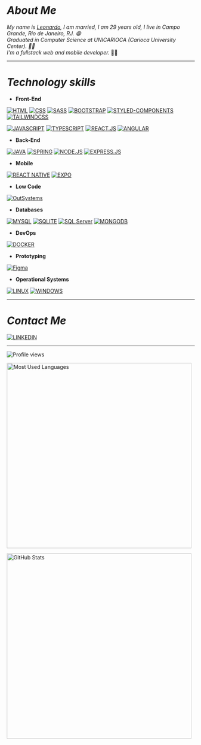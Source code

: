 # **_About Me_**

_My name is [Leonardo](https://www.linkedin.com/in/LeoMSSilva), I am married, I am 29 years old, I live in Campo Grande, Rio de Janeiro, RJ. 😁
</br>
Graduated in Computer Science at UNICARIOCA (Carioca University Center). 👨‍🎓
</br>
I'm a fullstack web and mobile developer._ 👨‍💻

---

# **_Technology skills_**

- **Front-End**

[![HTML](https://img.shields.io/badge/html-e34f26?style=for-the-badge&logo=html5&logoColor=ffffff)](#)
[![CSS](https://img.shields.io/badge/css-1572b6?style=for-the-badge&logo=Css3&logoColor=ffffff)](#)
[![SASS](https://img.shields.io/badge/sass-cc6699?style=for-the-badge&logo=sass&logoColor=ffffff)](#)
[![BOOTSTRAP](https://img.shields.io/badge/bootstrap-7952B3?style=for-the-badge&logo=bootstrap&logoColor=ffffff)](#)
[![STYLED-COMPONENTS](https://img.shields.io/badge/styled_components-f0afee?style=for-the-badge&logo=styledcomponents&logoColor=9f683f)](#)
[![TAILWINDCSS](https://img.shields.io/badge/tailwindcss-0ea5e9?style=for-the-badge&logo=tailwindcss&logoColor=ffffff)](#)

[![JAVASCRIPT](https://img.shields.io/badge/javascript-f7df1e?style=for-the-badge&logo=javascript&logoColor=ffffff)](#)
[![TYPESCRIPT](https://img.shields.io/badge/typescript-3178c6?style=for-the-badge&logo=typescript&logoColor=ffffff)](#)
[![REACT.JS](https://img.shields.io/badge/react.js-5dd3f3?style=for-the-badge&logo=react&logoColor=ffffff)](#)
[![ANGULAR](https://img.shields.io/badge/angular-c30330?style=for-the-badge&logo=angular&logoColor=ffffff)](#)

- **Back-End**

[![JAVA](https://img.shields.io/badge/java-ed8b00?style=for-the-badge&logo=openjdk&logoColor=ffffff)](#)
[![SPRING](https://img.shields.io/badge/spring-6db33f?style=for-the-badge&logo=spring&logoColor=ffffff)](#)
[![NODE.JS](https://img.shields.io/badge/node.js-339933?style=for-the-badge&logo=node.js&logoColor=ffffff)](#)
[![EXPRESS.JS](https://img.shields.io/badge/express.js-000000?style=for-the-badge&logo=express&logoColor=ffffff)](#)

- **Mobile**

[![REACT NATIVE](https://img.shields.io/badge/react_native-5dd3f3?style=for-the-badge&logo=react&logoColor=ffffff)](#)
[![EXPO](https://img.shields.io/badge/expo-000020?style=for-the-badge&logo=expo&logoColor=ffffff)](#)

- **Low Code**

[![OutSystems](https://img.shields.io/badge/OutSystems-000000?style=for-the-badge&logo=data:image/svg%2bxml;base64,PHN2ZyB4bWxucz0iaHR0cDovL3d3dy53My5vcmcvMjAwMC9zdmciIHdpZHRoPSI0OCIgaGVpZ2h0PSI0OCIgZmlsbD0ibm9uZSIgdmlld0JveD0iMCAwIDQ4IDQ4Ij48cGF0aCBmaWxsPSIjRkYyNDAwIiBkPSJNNDggMjRjMCAxMy4yNTUtMTAuNzQ1IDI0LTI0IDI0UzAgMzcuMjU1IDAgMjQgMTAuNzQ1IDAgMjQgMHMyNCAxMC43NDUgMjQgMjRabS0zMi44IDBhOC44IDguOCAwIDEgMCAxNy42IDAgOC44IDguOCAwIDAgMC0xNy42IDBaIi8+PC9zdmc+&logoColor=ffffff)](#)

- **Databases**

[![MYSQL](https://img.shields.io/badge/mysql-4479a1?style=for-the-badge&logo=mysql&logoColor=ffffff)](#)
[![SQLITE](https://img.shields.io/badge/sqlite-003b57?style=for-the-badge&logo=sqlite&logoColor=ffffff)](#)
[![SQL Server](https://img.shields.io/badge/sqlserver-000000?style=for-the-badge&logo=microsoftsqlserver&logoColor=cc2927)](#)
[![MONGODB](https://img.shields.io/badge/mongodb-47a248?style=for-the-badge&logo=mongodb&logoColor=ffffff)](#)

- **DevOps**

[![DOCKER](https://img.shields.io/badge/docker-2396ed?style=for-the-badge&logo=docker&logoColor=ffffff)](#)

- **Prototyping**

[![Figma](https://img.shields.io/badge/figma-000000?style=for-the-badge&logo=figma&logoColor=#f24e1e)](#)

- **Operational Systems**

[![LINUX](https://img.shields.io/badge/linux-fcc624?style=for-the-badge&logo=linux&logoColor=ffffff)](#)
[![WINDOWS](https://img.shields.io/badge/windows-0078d6?style=for-the-badge&logo=windows&logoColor=ffffff)](#)

---

# **_Contact Me_**

[![LINKEDIN](https://img.shields.io/badge/linkedin-0a66c2?style=for-the-badge&logo=linkedin&logoColor=ffffff)](https://www.linkedin.com/in/LeoMSSilva)

---

<img alt="Profile views"
	src="https://komarev.com/ghpvc/?username=LeoMSSilva&style=plastic&color=3178c6&label=PROFILE%20VIEWS"/>

<img
	width="495" alt="Most Used Languages"
	src="https://github-readme-stats.vercel.app/api/top-langs/?username=LeoMSSilva&custom_title=MOST%20%USED%20%LANGUAGES&layout=compact&langs_count=10&hide=php,starlark,ruby,objective-c&border_radius=10&title_color=61dafb&text_color=ffffff&border_color=61dafb&bg_color=000020&card_width=495"/>

<img 
	width="495" alt="GitHub Stats"
	src="https://github-readme-stats.vercel.app/api?username=LeoMSSilva&custom_title=GITHUB%20STATS&show_icons=true&border_radius=10&title_color=61dafb&text_color=ffffff&border_color=61dafb&icon_color=61dafb&bg_color=000020&line_height=22"/>

